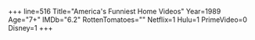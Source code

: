 +++
line=516
Title="America's Funniest Home Videos"
Year=1989
Age="7+"
IMDb="6.2"
RottenTomatoes=""
Netflix=1
Hulu=1
PrimeVideo=0
Disney=1
+++

